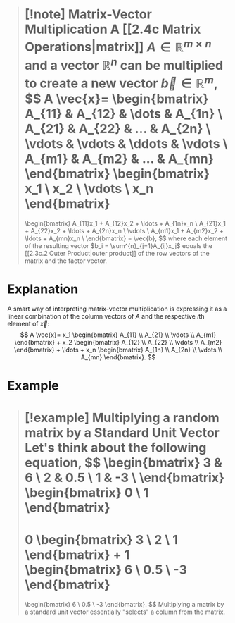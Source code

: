 >[!note] Matrix-Vector Multiplication
>A [[2.4c Matrix Operations|matrix]] $A \in \mathbb{R}^{m \times n}$ and a vector $\mathbb{R}^{n}$ can be multiplied to create a new vector $\vec{b} \in \mathbb{R}^m$,
>$$
>A \vec{x}=
>\begin{bmatrix}  
>A_{11} & A_{12} & \dots & A_{1n} \\  
>A_{21} & A_{22} & ... & A_{2n} \\
>\vdots & \vdots & \ddots & \vdots \\  
>A_{m1} & A_{m2} & ... & A_{mn}
>\end{bmatrix}
>\begin{bmatrix}
>x_1 \\ x_2 \\ \vdots \\ x_n
\end{bmatrix}
>=
>\begin{bmatrix}
>A_{11}x_1 + A_{12}x_2 + \ldots + A_{1n}x_n \\
>A_{21}x_1 + A_{22}x_2 + \ldots + A_{2n}x_n \\
>\vdots \\
>A_{m1}x_1 + A_{m2}x_2 + \ldots + A_{mn}x_n \\
>\end{bmatrix} = \vec{b},
>$$
>where each element of the resulting vector $b_i = \sum^{n}_{j=1}A_{ij}x_j$ equals the [[2.3c.2 Outer Product|outer product]] of the row vectors of the matrix and the factor vector.

# Explanation
A smart way of interpreting matrix-vector multiplication is expressing it as a linear combination of the column vectors of $A$ and the respective $i$th element of $\vec{x}$:
$$
A \vec{x}=
x_1
\begin{bmatrix}
A_{11} \\ A_{21} \\ \vdots \\ A_{m1}
\end{bmatrix}
+
x_2
\begin{bmatrix}
A_{12} \\ A_{22} \\ \vdots \\ A_{m2}
\end{bmatrix}
+
\ldots
+
x_n
\begin{bmatrix}
A_{1n} \\ A_{2n} \\ \vdots \\ A_{mn}
\end{bmatrix}.
$$
# Example
>[!example] Multiplying a random matrix by a Standard Unit Vector
>Let's think about the following equation,
>$$
>\begin{bmatrix}
>3 & 6 \\
>2 & 0.5 \\
>1 & -3 \\
>\end{bmatrix}
>\begin{bmatrix}
>0 \\ 1
>\end{bmatrix}
>=
>0
>\begin{bmatrix}
>3 \\ 2 \\ 1
>\end{bmatrix}
>+
>1
>\begin{bmatrix}
>6 \\ 0.5 \\ -3
>\end{bmatrix}
>=
>\begin{bmatrix}
>6 \\ 0.5 \\ -3
>\end{bmatrix}.
>$$
>Multiplying a matrix by a standard unit vector essentially "selects" a column from the matrix.